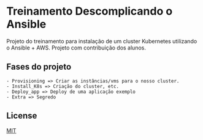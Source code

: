 # Treinamento Descomplicando o Ansible

Projeto do treinamento para instalação de um cluster Kubernetes utilizando o Ansible + AWS.
Projeto com contribuição dos alunos.

## Fases do projeto
```
- Provisioning => Criar as instâncias/vms para o nosso cluster.
- Install_K8s => Criação do cluster, etc.
- Deploy_app => Deploy de uma aplicação exemplo
- Extra => Segredo
```

## License
[MIT](https://choosealicense.com/licenses/mit/)
